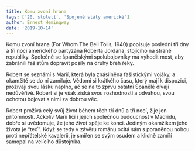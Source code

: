 ```yaml
---
title: Komu zvoní hrana
tags: ['20. století', 'Spojené státy americké']
author: Ernest Hemingway
date: '2019-10-14'
---
```


Komu zvoní hrana (For Whom The Bell Tolls, 1940) popisuje poslední tři dny a tři noci amerického partyzána Roberta Jordana, stojícího na straně republiky. Společně se španělskými spolubojovníky má vyhodit most, aby zabránili fašistům dopravit posily na druhý břeh řeky.

Robert se seznámí s Marií, která byla znásilněna fašistickými vojáky, a okamžitě se do ní zamiluje. Vědomi si krátkého času, který mají k dispozici, prožívají svou lásku naplno, ač se na to zprvu ostatní Španělé dívají nedůvěřivě. Robert si je však získá svou rozhodností a odvahou, svou ochotou bojovat s nimi za dobrou věc.

Robert prožívá celý svůj život během těch tří dnů a tří nocí, žije jen přítomností. Ačkoliv Marii líčí i jejich společnou budoucnost v Madridu, dobře si uvědomuje, že jeho život spěje ke konci. Jediným okamžikem jeho života je “teď”. Když se tedy v závěru románu ocitá sám s poraněnou nohou proti nepřátelské kavalerii, je smířen se svým osudem a klidně zamíří samopal na velícího důstojníka.

